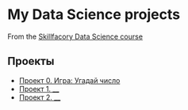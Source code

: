 # My Data Science projects

From the [Skillfacory Data Science course](https://skillfactory.ru/data-scientist)

## Проекты

* [Проект 0. Игра: Угадай число](https://github.com/VictoriaBakulina/sf_data_science/tree/main/project_0)
* [Проект 1. __](__)
* [Проект 2. __](__)